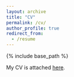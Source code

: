 ```yaml
---
layout: archive
title: "CV"
permalink: /cv/
author_profile: true
redirect_from:
  - /resume
---
```


{% include base_path %}

My CV is attached [here](https://lst627.github.io/files/CV-Siting-Li.pdf).
